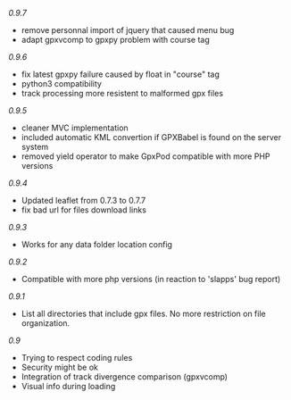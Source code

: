 *0.9.7*
* remove personnal import of jquery that caused menu bug
* adapt gpxvcomp to gpxpy problem with course tag

*0.9.6*
* fix latest gpxpy failure caused by float in "course" tag
* python3 compatibility
* track processing more resistent to malformed gpx files

*0.9.5*
* cleaner MVC implementation
* included automatic KML convertion if GPXBabel is found on the server system
* removed yield operator to make GpxPod compatible with more PHP versions

*0.9.4*
* Updated leaflet from 0.7.3 to 0.7.7
* fix bad url for files download links

*0.9.3*
* Works for any data folder location config

*0.9.2*
* Compatible with more php versions (in reaction to 'slapps' bug report)

*0.9.1*
* List all directories that include gpx files. No more restriction on file organization.

*0.9*
* Trying to respect coding rules
* Security might be ok
* Integration of track divergence comparison (gpxvcomp)
* Visual info during loading
